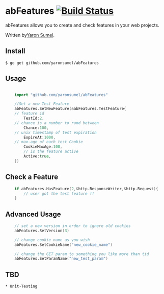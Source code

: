 # abFeatures [![Build Status](https://travis-ci.org/yaronsumel/abFeatures.svg?branch=master)](https://travis-ci.org/yaronsumel/abFeatures)

abFeatures allows you to create and check features in your web projects.

Written by[Yaron Sumel](http://sumel.me).

## Install

    $ go get github.com/yaronsumel/abFeatures

## Usage

```go

    import "github.com/yaronsumel/abFeatures"

	//Set a new Test Feature
	abFeatures.SetNewFeature(&abFeatures.TestFeature{
	// feature id
		TestId:2,
	// chance is a number to rand between
		Chance:100,
	// unix timestamp of test expiration
		ExpireAt:1000,
	// max-age of each test Cookie
		CookieMaxAge:100,
    	// is the feature active
		Active:true,
	})
```


## Check a Feature

```go
	if abFeatures.HasFeature(2,&http.ResponseWriter,&http.Request){
		// user got the test feature !!
	}
```

## Advanced Usage


```go
    // set a new version in order to ignore old cookies
	abFeatures.SetVersion(3)

    // change cookie name as you wish
	abFeatures.SetCookieName("new_cookie_name")

    // change the GET param to something you like more than tid
	abFeatures.SetParamName("new_test_param")
```


## TBD

    * Unit-Testing
